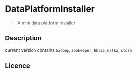 DataPlatformInstaller
=======

> A mini data platform installer

## Description

current version contains `hadoop`, `zookeeper`, `hbase`, `kafka`, `storm`

## Licence